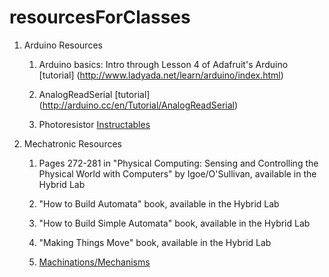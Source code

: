 # resourcesForClasses

1. Arduino Resources

	1. Arduino basics: Intro through Lesson 4 of Adafruit's Arduino [tutorial]
	(http://www.ladyada.net/learn/arduino/index.html)

	2. AnalogReadSerial [tutorial]
	(http://arduino.cc/en/Tutorial/AnalogReadSerial)

	3. Photoresistor
	[Instructables](http://www.instructables.com/id/How-to-Use-a-Light-Dependent-Resistor-LDR/)

2. Mechatronic Resources

	1. Pages 272-281 in "Physical Computing: Sensing and Controlling the
	Physical World with Computers" by Igoe/O'Sullivan, available in the
	Hybrid Lab

	1. "How to Build Automata" book, available in the Hybrid Lab

	1. "How to Build Simple Automata" book, available in the Hybrid Lab

	1. "Making Things Move" book, available in the Hybrid Lab 

	1. [Machinations/Mechanisms](doc/machinations-mechanisms.pdf)
